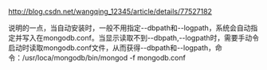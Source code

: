 http://blog.csdn.net/wangqing_12345/article/details/77527182

说明的一点，当自动安装时，一般不用指定--dbpath和--logpath，系统会自动指定并写入在mongodb.conf。当显示读取不到--dbpath,--logpath时，需要手动令启动时读取mongodb.conf文件，从而获得--dbpath和--logpath，命令：/usr/loca/mongodb/bin/mongod -f mongodb.conf
